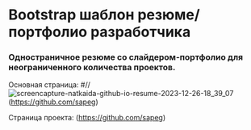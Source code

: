 # Bootstrap шаблон резюме/портфолио разработчика

### Одностраничное резюме со слайдером-портфолио для неограниченного количества проектов.

Основная страница:
#// ![screencapture-natkaida-github-io-resume-2023-12-26-18_39_07](https://github.com/natkaida/resume/assets/85797091/e99bf1f9-eb14-4c59-b8a6-8cd469d3c671)
(https://github.com/sapeg)

Страница проекта:
(https://github.com/sapeg)
